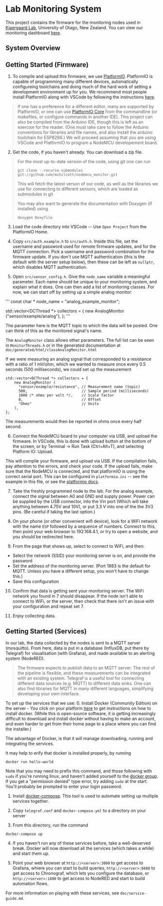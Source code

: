 # Lab Monitoring System

This project contains the firmware for the monitoring nodes used in [Kjaergaard Lab](http://physics.otago.ac.nz/research/kjaergaardlab/), University of Otago, New Zealand. You can view our monitoring dashboard [here](http://hoodoo.otago.ac.nz/mattlab/).

## System Overview


## Getting Started (Firmware)
1. To compile and upload this firmware, we use [PlatformIO](https://platformio.org/). PlatformIO is capable of programming many different devices, automatically configureing toolchains and doing much of the hard work of setting a development environment up for you. We recommend most people install PlatformIO along with VSCode by following the instructions [here](https://platformio.org/install/ide?install=vscode).

  > If one has a preference for a different editor, many are supported by PlatformIO, or one can use [PlatformIO Core](https://docs.platformio.org/en/latest/core.html) from the commandline (or makefiles, or configure commands in another IDE). This project can also be compiled from the Arduino IDE, though this is left as an exercise for the reader. (One must take care to follow the Arduino conventions for libraries and file names, and also install the arduino toolchain for ESP8266.) We will proceed assuming that you are using VSCode and PlatformIO to program a NodeMCU developement board.

2. Get the code, if you haven't already. You can download a zip file.

  > For the most up-to-date version of the code, using git one can run
  > ```
  > git clone --recurse-submodules git://github.com/mchilcott/nodemcu_monitor.git
  > ```
  > This will fetch the latest verson of our code, as well as the libraries we use for connecting to different sensors, which are loaded as submodules in git 
  >
  > You may also want to generate the documentation with Doxygen (if installed) using
  > ```
  > doxygen Doxyfile
  > ```

3. Load the code directory into VSCode -- Use `Open Project` from the PlatformIO Home.

4. Copy `src/auth.example.h` to `src/auth.h`. Inside this file, set the username and password used for remote firmware updates, and for the MQTT connection. Pick a username and password combination for the firmware update. If you don't use MQTT authentication (this is the default with the server setup below), then these can be left as `nullptr`, which disables MQTT authentication.

5. Open `src/sensor_config.h`. Give the `node_name` variable a meaningful parameter. Each name should be unique to your monitoring system, and explain what it does. One can then add a list of monitoring classes. For now, we can start off by setting up a simple analog monitor:

'''
const char * node_name = "analog_example_monitor";

std::vector<DCThread *> collectors = {
    new AnalogMonitor ("sensor/example/analog"),
};
'''

The parameter here is the MQTT topic to which the data will be posted. One can think of this as the monitored signal's name.

The `AnalogMonitor` class allows other parameters. The full list can be seen in `MonitorThreads.h` or in the generated documentation at `doc/generated/html/classAnalogMonitor.html`

If we were measuring an analog signal that corresponded to a resistance with a ratio of 1 mV/ohm, which we wanted to measure once every 0.5 seconds (500 milliseconds), we could set up the measurement
```
std::vector<DCThread *> collectors = {
    new AnalogMonitor (
      "sensor/example/resistance", // Measurement name (topic)
      500,                         // Sample period (milliseconds)
      1000 /* ohms per volt */,    // Scale factor
      0,                           // Offset
      "Ohms"                       // Units
    ),
};
```

The measurements would then be reported in ohms once every half second.

6. Connect the NodeMCU board to your computer via USB, and upload the firmware. In VSCode, this is done with upload button at the bottom of the screen, or by Terminal -> Run Task (Ctrl+Alt+T), and selecting Platform IO: Upload.

This will compile your firmware, and upload via USB. If the compilation fails, pay attention to the errors, and check your code. If the upload fails, make sure that the NodeMCU is connected, and that platformIO is using the correct serial port. This can be configured in `platformio.ini` -- see the example in this file, or see the [platformio docs](https://docs.platformio.org/en/latest/projectconf/section_env_upload.html).

7. Take the freshly programmed node to the lab. For the analog example, connect the signal between A0 and GND and supply power. Power can be supplied by the USB connector, into the Vin port (Which will take anything between 4.75V and 10V), or put 3.3 V into one of the the 3V3 pins. (Be careful if taking the last option.)

8. On your phone (or other convenient wifi device), look for a WiFi network with the name `ESP` followed by a sequence of numbers. Connect to this, then point your web browser to 192.168.4.1, or try to open a website, and you should be redirected here.

9. From the page that shows up, select to connect to WiFi, and then:
  - Select the network (SSID) your monitoring server is on, and provide the password
  - Set the address of the monitoring server. (Port 1883 is the default for MQTT. Unless you have a different setup, you won't have to change this.)
  - Save this configuration

10. Confirm that data is getting sent your monitoring server. The WiFi network you found in 7 should disappear. If the node isn't able to connect to WiFi, or the server, then check that there isn't an issue with your configuration and repeat set 7.

11. Enjoy collecting data.


## Getting Started (Services)
In our lab, the data collected by the nodes is sent to a MQTT server (mosquitto). From here, data is put in a database (InfluxDB, put there by Telegraf) for visualisation (with Grafana), and made available to an alerting system (NodeRED).

> The firmware expects to publish data to an MQTT server. The rest of the pipeline is flexible, and these measurements can be integrated with an existing system. Telegraf is a useful tool for connecting different data sources (e.g. MQTT) to different data sinks. One can also find libraries for MQTT in many different languages, simplifying developing your own interface.

To set up the services that we use:
0. Install Docker (Community Edition) on the server - You click on your platform [here](https://docs.docker.com/install/#supported-platforms) to get instructions on how to install docker. (While this is open-source software, it is getting increasingly difficult to download and install docker without having to make an account, and even harder to get from their home page to a place where you can find the installer.)

The advantage of Docker, is that it will manage downloading, running and integrating the services.

It may help to erify that docker is installed properly, by running
```
docker run hello-world
```

Note that you may need to prefix this command, and those following with `sudo` if you're running linux, and haven't added yourself to the [docker group](https://docs.docker.com/install/linux/linux-postinstall/#manage-docker-as-a-non-root-user). If you get a "permission denied" type error, try adding `sudo` at the start. You'll probably be prompted to enter your login password. 

1. Install [docker-compose](https://docs.docker.com/compose/install/). This tool is used to automate setting up multiple services together.

2. Copy `telegraf.conf` and `docker-compose.yml` to a directory on your server

3. From this directory, run the command
```
docker-compose up
```

4. If you haven't run any of these services before, take a well-deserved break. Docker will now download all the services (which takes a while) and start them up.

5. Point your web browser at `http://<server>:3000` to get access to Grafana, whiere you can start to build queries, `http://<server>:8888` to get access to Chronograf, which lets you configure the database,
or `http://<server>:1880` to get access to NodeRED and start to build automation flows.

For more information on playing with these services, see `doc/service-guide.md`.